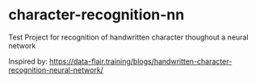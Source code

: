 # character-recognition-nn
Test Project for recognition of handwritten character thoughout a neural network

Inspired by:
https://data-flair.training/blogs/handwritten-character-recognition-neural-network/
